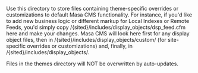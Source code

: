 Use this directory to store files containing  theme-specific overrides or customizations to default Masa CMS functionality. For instance, if you'd like to add new business logic or different markup for Local Indexes or Remote Feeds, you'd simply copy /{sited}/includes/display_objects/dsp_feed.cfm here and make your changes. Masa CMS will look here first for any display object files, then in /{sited}/includes/display_objects/custom/ (for site-specific overrides or customizations) and, finally, in /{sited}/includes/display_objects/.

Files in the themes directory will NOT be overwritten by auto-updates.